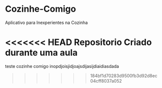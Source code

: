 # Cozinhe-Comigo
 Aplicativo para Inexperientes na Cozinha

<<<<<<< HEAD
Repositorio Criado durante uma aula
=======
teste cozinhe comigo inopdjoisjidjoajsdijasijdiaidiasdada
>>>>>>> 184bf1d70283d9500fb3d92d8ec04cff8037a052
